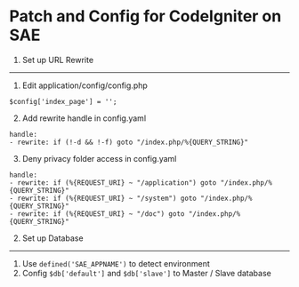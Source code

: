 Patch and Config for CodeIgniter on SAE
===

1. Set up URL Rewrite
---
1. Edit application/config/config.php
```
$config['index_page'] = '';
```
2. Add rewrite handle in config.yaml
```
handle:
- rewrite: if (!-d && !-f) goto "/index.php/%{QUERY_STRING}"
```
3. Deny privacy folder access in config.yaml
```
handle:
- rewrite: if (%{REQUEST_URI} ~ "/application") goto "/index.php/%{QUERY_STRING}"
- rewrite: if (%{REQUEST_URI} ~ "/system") goto "/index.php/%{QUERY_STRING}"
- rewrite: if (%{REQUEST_URI} ~ "/doc") goto "/index.php/%{QUERY_STRING}"
```

2. Set up Database
---
1. Use `defined('SAE_APPNAME')` to detect environment
2. Config `$db['default']` and `$db['slave']` to Master / Slave database
